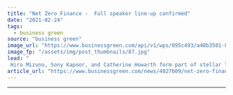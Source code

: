 ```yaml
---
title: "Net Zero Finance -  Full speaker line-up confirmed"
date: "2021-02-24"
tags: 
  - business green
source: "business green"
image_url: "https://www.businessgreen.com/api/v1/wps/095c493/a40b3501-88da-4cdf-93ed-dd6357c065cd/5/NZF-Finance-21-logo-185x114.jpg"
image_fp: "/assets/img/post_thumbnails/87.jpg"
lead: "
 Hiro Mizuno, Sony Kapoor, and Catherine Howarth form part of stellar line up for the first net Zero Festival event of the year ..."
article_url: "https://www.businessgreen.com/news/4027609/net-zero-finance-speaker-line-confirmed"
---
```


---
